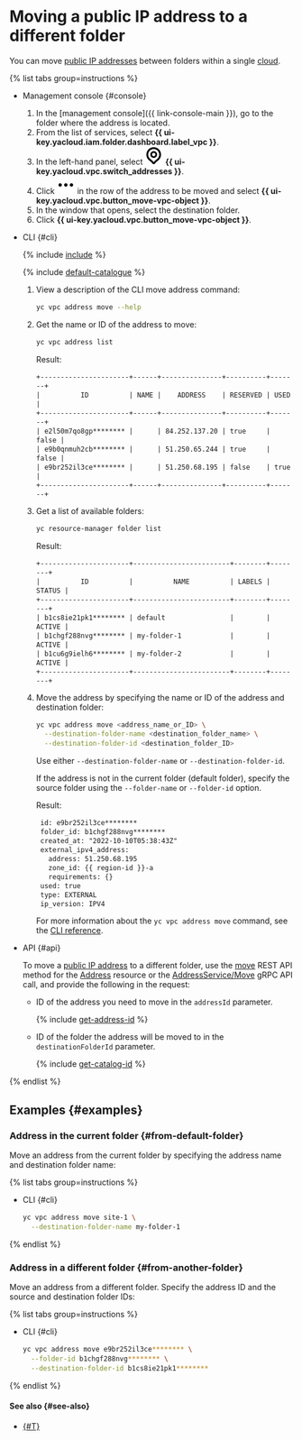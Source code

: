 # Moving a public IP address to a different folder

You can move [public IP addresses](../concepts/address.md) between folders within a single [cloud](../../resource-manager/concepts/resources-hierarchy.md).

{% list tabs group=instructions %}

- Management console {#console}

  1. In the [management console]({{ link-console-main }}), go to the folder where the address is located.
  1. From the list of services, select **{{ ui-key.yacloud.iam.folder.dashboard.label_vpc }}**.
  1. In the left-hand panel, select ![image](../../_assets/console-icons/map-pin.svg) **{{ ui-key.yacloud.vpc.switch_addresses }}**.
  1. Click ![image](../../_assets/console-icons/ellipsis.svg) in the row of the address to be moved and select **{{ ui-key.yacloud.vpc.button_move-vpc-object }}**.
  1. In the window that opens, select the destination folder.
  1. Click **{{ ui-key.yacloud.vpc.button_move-vpc-object }}**.

- CLI {#cli}

  {% include [include](../../_includes/cli-install.md) %}

  {% include [default-catalogue](../../_includes/default-catalogue.md) %}

  1. View a description of the CLI move address command:

      ```bash
      yc vpc address move --help
      ```

  1. Get the name or ID of the address to move:

      ```bash
      yc vpc address list
      ```
      Result:
      ```text
      +----------------------+------+---------------+----------+-------+
      |          ID          | NAME |    ADDRESS    | RESERVED | USED  |
      +----------------------+------+---------------+----------+-------+
      | e2l50m7qo8gp******** |      | 84.252.137.20 | true     | false |
      | e9b0qnmuh2cb******** |      | 51.250.65.244 | true     | false |
      | e9br252il3ce******** |      | 51.250.68.195 | false    | true  |
      +----------------------+------+---------------+----------+-------+
      ```

  1. Get a list of available folders:

      ```bash
      yc resource-manager folder list
      ```

      Result:
      ```text
      +----------------------+------------------------+--------+--------+
      |          ID          |          NAME          | LABELS | STATUS |
      +----------------------+------------------------+--------+--------+
      | b1cs8ie21pk1******** | default                |        | ACTIVE |
      | b1chgf288nvg******** | my-folder-1            |        | ACTIVE |
      | b1cu6g9ielh6******** | my-folder-2            |        | ACTIVE |
      +----------------------+------------------------+--------+--------+
      ```

  1. Move the address by specifying the name or ID of the address and destination folder:

     ```bash
     yc vpc address move <address_name_or_ID> \
       --destination-folder-name <destination_folder_name> \
       --destination-folder-id <destination_folder_ID>
     ```
     Use either `--destination-folder-name` or `--destination-folder-id`.

     If the address is not in the current folder (default folder), specify the source folder using the `--folder-name` or `--folder-id` option.

     Result:

     ```text
      id: e9br252il3ce********
      folder_id: b1chgf288nvg********
      created_at: "2022-10-10T05:38:43Z"
      external_ipv4_address:
        address: 51.250.68.195
        zone_id: {{ region-id }}-a
        requirements: {}
      used: true
      type: EXTERNAL
      ip_version: IPV4
     ```

     For more information about the `yc vpc address move` command, see the [CLI reference](../../cli/cli-ref/vpc/cli-ref/address/move.md).

- API {#api}

  To move a [public IP address](../concepts/address.md#public-addresses) to a different folder, use the [move](../api-ref/Address/move) REST API method for the [Address](../api-ref/Address/index.md) resource or the [AddressService/Move](../api-ref/grpc/Address/move.md) gRPC API call, and provide the following in the request:

    * ID of the address you need to move in the `addressId` parameter.

      {% include [get-address-id](../../_includes/vpc/get-adress-id.md) %}

    * ID of the folder the address will be moved to in the `destinationFolderId` parameter.

      {% include [get-catalog-id](../../_includes/get-catalog-id.md) %}

{% endlist %}

## Examples {#examples}

### Address in the current folder {#from-default-folder}

Move an address from the current folder by specifying the address name and destination folder name:

{% list tabs group=instructions %}

- CLI {#cli}

  ```bash
  yc vpc address move site-1 \
    --destination-folder-name my-folder-1
  ```

{% endlist %}

### Address in a different folder {#from-another-folder}

Move an address from a different folder. Specify the address ID and the source and destination folder IDs:

{% list tabs group=instructions %}

- CLI {#cli}

  ```bash
  yc vpc address move e9br252il3ce******** \
    --folder-id b1chgf288nvg******** \
    --destination-folder-id b1cs8ie21pk1********
  ```

{% endlist %}

#### See also {#see-also}

* [{#T}](../../compute/operations/vm-control/vm-transferring-public-ip.md)